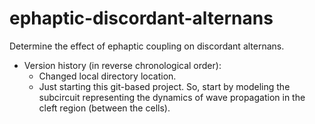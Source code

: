 # ephaptic-discordant-alternans

Determine the effect of ephaptic coupling on discordant alternans.

- Version history (in reverse chronological order):
    - Changed local directory location.
    - Just starting this git-based project.  So, start by modeling the subcircuit representing the dynamics of wave propagation in the cleft region (between the cells).